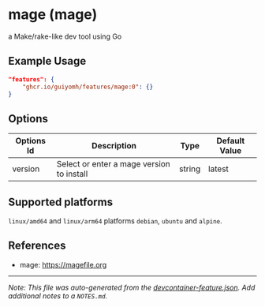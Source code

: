 
# mage (mage)

a Make/rake-like dev tool using Go

## Example Usage

```json
"features": {
    "ghcr.io/guiyomh/features/mage:0": {}
}
```

## Options

| Options Id | Description | Type | Default Value |
|-----|-----|-----|-----|
| version | Select or enter a mage version to install | string | latest |

<!-- markdownlint-disable MD041 -->

## Supported platforms

`linux/amd64` and `linux/arm64` platforms `debian`, `ubuntu` and `alpine`.

## References

- mage: <https://magefile.org>


---

_Note: This file was auto-generated from the [devcontainer-feature.json](https://github.com/guiyomh/features/blob/main/src/mage/devcontainer-feature.json).  Add additional notes to a `NOTES.md`._

